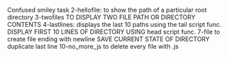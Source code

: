 Confused smiley task
2-hellofile: to show the path of a particular root directory
3-twofiles TO DISPLAY TWO FILE PATH OR DIRECTORY CONTENTS
4-lastlines: displays the last 10 paths using the tail script func.
DISPLAY FIRST 10 LINES OF DIRECTORY USING head script func.
7-file to create file ending with newline
SAVE CURRENT STATE OF DIRECTORY
duplicate last line
10-no_more_js to delete every file with .js
